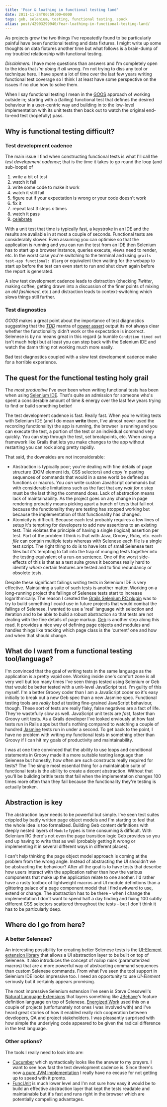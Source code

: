 ```yaml
---
title: 'Fear & loathing in functional testing land'
date: 2011-11-24T00:59:00+0000
tags: geb, selenium, testing, functional testing, spock
alias: post/42903299940/fear-loathing-in-functional-testing-land/
---
```


As projects grow the two things I've repeatedly found to be particularly painful have been functional testing and data fixtures. I might write up some thoughts on data fixtures another time but what follows is a brain-dump of my troubled relationship with functional testing.

_Disclaimers:_ I have more questions than answers and I'm completely open to the idea that _I'm doing it all wrong_. I'm not trying to diss any tool or technique here. I have spent a lot of time over the last few years writing functional test coverage so I think I at least have some perspective on the issues if no clue how to solve them.

<!-- more -->

When I say functional testing I mean in the [GOOS][1] approach of working outside in; starting with a (failing) functional test that defines the desired behaviour in a user-centric way and building in to the low-level implementation with its unit tests then back out to watch the original end-to-end test (hopefully) pass.

## Why is functional testing difficult?

### Test development cadence

The main issue I find when constructing functional tests is what I'll call the _test development cadence_; that is the time it takes to go round the loop (and sub-loops) of

1. write a bit of test
2. watch it fail
3. write some code to make it work
4. watch it still fail
5. figure out if your expectation is wrong or your code doesn't work
6. fix it
7. repeat last 3 steps _n_ times
8. watch it pass
9. [celebrate][4]

With a unit test that time is typically fast, a keystroke in an IDE and the results are available in at most a couple of seconds. Functional tests are considerably slower. Even assuming you can optimise so that the application is running and you can run the test from an IDE then Selenium has to start up a browser instance, queries execute, views need to render, etc. In the worst case you're switching to the terminal and using `grails test-app functional: Blarg` or equivalent then waiting for the webapp to start up before the test can even start to run and shut down again before the report is generated.

A slow test development cadence leads to distraction (checking _Twitter_, making coffee, getting drawn into a discussion of the finer points of mixing an _old fashioned_, etc.) and distraction leads to context-switching which slows things still further.

### Test diagnostics

_GOOS_ makes a great point about the importance of test diagnostics suggesting that the [_TDD_][2] mantra of [power assert][3] output its not always clear whether the functionality didn't work or the expectation is incorrect. Selenese is by no means great in this regard (a humble `Condition timed out` isn't much help) but at least you can step back with the Selenium IDE and watch the damn thing not working much more easily.

Bad test diagnostics coupled with a slow test development cadence make for a horrible experience.

## The quest for the functional testing holy grail

The _most productive_ I've ever been when writing functional tests has been when using [Selenium IDE][5]. That's quite an admission for someone who's spent a considerable amount of time &amp; energy over the last few years trying to find or build something better!

The test development cadence is fast. Really fast. When you're writing tests with Selenium IDE (and I do mean **write** them, I've almost never used the recording functionality) the app is running, the browser is running and you can execute the test, a portion of the test or an individual command very quickly. You can step through the test, set breakpoints, etc. When using a framework like Grails that lets you make changes to the app without restarting you can rock along pretty rapidly.

That said, the downsides are not inconsiderable:

* Abstraction is typically poor; you're dealing with fine details of page structure (DOM element ids, CSS selectors) and copy 'n pasting sequences of commands that would in a sane world be defined as functions or macros. You _can_ write custom JavaScript commands but with considerable limitations such as the fact that any _wait for x_ step must be the last thing the command does. Lack of abstraction means lack of maintainability. As the project goes on any change in page rendering probably means picking apart a bunch of tests that fail not because the functionality they are testing has stopped working but because the implementation of that functionality has changed.
* Atomicity is difficult. Because each test probably requires a few lines of setup it's tempting for developers to add new assertions to an existing test. This violates the principle of having a single (logical) assertion per test. Part of the problem I think is that with Java, Groovy, Ruby, etc. each _file_ can contain multiple tests whereas with Selenese each file is a single test script. The right thing to do is to have lots of small Selenese test files but it's tempting to fall into the trap of munging tests together into the testing equivalent of a [run-on sentence][6]. One of the worst side-effects of this is that as a test suite grows it becomes really hard to identify _where_ certain features are tested and to find redundancy or obsolete tests.

Despite these significant failings _writing_ tests in Selenium IDE is very effective. Maintaining a suite of such tests is another matter. Working on a long-running project the failings of Selenese tests start to increase logarithmically. The reason I created the [Grails Selenium RC plugin][7] was to try to build something I could use in future projects that would combat the failings of Selenese. I wanted to use a 'real' language with selection and iteration and to be able to build a robust abstraction so that tests are not dealing with the fine details of page markup. [Geb][8] is another step along this road. It provides a nice way of defining page objects and modules and handles things like tracking which page class is the 'current' one and how and when that should change.

## What do I want from a functional testing tool/language?

I'm convinced that the goal of writing tests in the same language as the application is a pretty vapid one. Working inside one's comfort zone is all very well but too many times I've seen things tested using Selenium or Geb that would be better tested with a unit-level JavaScript test. I'm guilty of this myself. I'm a better Groovy coder than I am a JavaScript coder so it's easy initially to break out a new Geb spec than a new Jasmine spec. Functional testing tools are _really bad_ at testing fine-grained JavaScript behaviour, though. These sort of tests are really flaky, false negatives are a fact of life. They're wastefully slow as well. JavaScript unit tests are _fast_, faster than Groovy unit tests. As a Grails developer I've looked enviously at how fast tests run in Rails apps but that's nothing compared to watching a couple of hundred [Jasmine][9] tests run in under a second. To get back to the point, I have no problem with writing my functional tests in something other than Groovy if I can hit my goals of productivity and maintainability.

I was at one time convinced that the ability to use loops and conditional statements in Groovy made it a more suitable testing language than Selenese but honestly, how often are such constructs really required for tests? The The single most essential thing for a maintainable suite of functional tests is the ability to create a decent abstraction. Without that you'll be building brittle tests that fail when the implementation changes 100 times more often than they fail because the functionality they're testing is actually broken.

## Abstraction is key

The abstraction layer needs to be powerful but simple. I've seen test suites crippled by badly written page object models and I'm starting to feel that the whole idea is too formalized. Building Geb content definitions with deeply nested layers of `Module` types is time consuming &amp; difficult. With Selenium RC there's not even the page transition logic Geb provides so you end up having to write that as well (probably getting it wrong or implementing it in several different ways in different places).

I can't help thinking the page object model approach is coming at the problem from the wrong angle. Instead of abstracting the UI shouldn't we be abstracting the behaviour? After all the goal is to have tests that describe how users interact with the application rather than how the various components that make up the application relate to one another. I'd rather have a rusty toolbox of lightweight macros and UI module definitions than a glittering palace of a page component model that I find awkward to use, extend or change. The abstraction has to be there - when I change the implementation I don't want to spend half a day finding and fixing 100 subtly different CSS selectors scattered throughout the tests - but I don't think it has to be particularly deep.

## Where do I go from here?

### A better Selenese?

An interesting possibility for creating better Selenese tests is the [UI-Element extension library][10] that allows a UI abstraction layer to be built on top of Selenese. It also introduces the concept of _rollup rules_ (paramaterized macros) that are a more powerful way of abstracting command sequences than custom Selenese commands. From what I've seen the tool support in Selenium IDE looks impressive too. I need an opportunity to use _UI-Element_ seriously but it certainly appears promising.

The most impressive Selenium extension I've seen is Steve Cresswell's [Natural Language Extensions][11] that layers something like [JBehave][12]'s feature definition language on top of Selenese. [Energized Work][13] used this on a couple of projects (unfortunately not ones I was involved with) and I've heard great stories of how it enabled really rich cooperation between developers, QA and project stakeholders. I was pleasantly surprised with how simple the underlying code appeared to be given the radical difference in the test language.

### Other options?

The tools I really need to look into are:

* [Cucumber][14] which syntactically looks like the answer to my prayers. I want to see how fast the test development cadence is. Since there's now [a pure JVM implementation][15] I really have no excuse for not getting up to speed with it pronto.
* [FuncUnit][16] is much lower level and I'm not sure how easy it would be to build an effective abstraction layer that kept the tests readable and maintainable but it's fast and runs right in the browser which are potentially compelling advantages.

[1]: http://grails.org/doc/latest/guide/9.%20Testing.html#9.3%20Functional%20Testing "Growing Object-Oriented Software, Guided By Tests"
[2]: http://en.wikipedia.org/wiki/Test-driven_development "Test-driven development"
[3]: http://jamesshore.com/Blog/Red-Green-Refactor.html "Groovy Power Asserts"
[4]: http://s3.amazonaws.com/kym-assets/entries/icons/original/000/006/548/211092_242669842430795_4056741_n.jpg?1313963401
[5]: http://seleniumhq.org/projects/ide/
[6]: http://en.wikipedia.org/wiki/Run-on_sentence
[7]: http://robfletcher.github.com/grails-selenium-rc/docs/manual/index.html
[8]: http://www.gebish.org/
[9]: http://pivotal.github.com/jasmine/
[10]: http://ttwhy.org/code/ui-doc.html
[11]: https://github.com/energizedwork/selenium-ide-nle
[12]: http://jbehave.org/
[13]: http://energizedwork.com/
[14]: http://cukes.info/
[15]: https://github.com/cucumber/cucumber-jvm/
[16]: http://funcunit.com/

